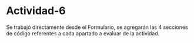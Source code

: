 # Actividad-6


Se trabajó directamente desde el Formulario, se agregarán las 4 secciones de código referentes a cada apartado a evaluar de la actividad.
